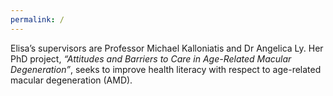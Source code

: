 ```yaml
---
permalink: /
---
```


Elisa’s supervisors are Professor Michael Kalloniatis and Dr Angelica Ly. Her PhD project, _“Attitudes and Barriers to Care in Age-Related Macular Degeneration”_, seeks to improve health literacy with respect to age-related macular degeneration (AMD).
